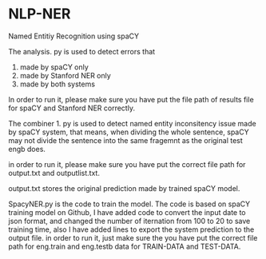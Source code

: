 # NLP-NER
Named Entitiy Recognition using spaCY

The analysis. py is used to detect errors that
1. made by spaCY only
2. made by Stanford NER only
3. made by both systems

In order to run it, please make sure you have put the file path of results file for spaCY and Stanford NER correctly.



The combiner 1. py is used to detect named entity inconsitency issue made by spaCY system, that means, when dividing the whole sentence, spaCY may not divide the sentence into the same fragemnt as the original test engb does.

in order to run it, please make sure you have put the correct file path for output.txt and outputlist.txt.

output.txt stores the original prediction made by trained spaCY model.


SpacyNER.py is the code to train the model. The code is based on spaCY training model on Github, I have added code to convert the input date to json format, and changed the number of iternation from 100 to 20  to save training time, also I have added lines to export the system prediction to the output file.
in order to run it, just make sure the you have put the correct file path for eng.train and eng.testb data for TRAIN-DATA and TEST-DATA.
